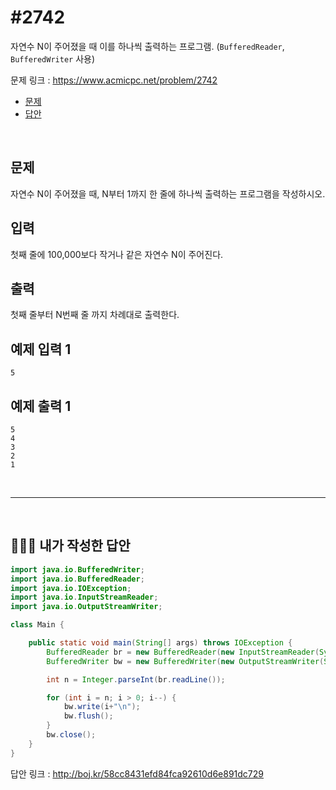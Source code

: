 # #2742

자연수 N이 주어졌을 때 이를 하나씩 출력하는 프로그램. (`BufferedReader`, `BufferedWriter` 사용)

문제 링크 : https://www.acmicpc.net/problem/2742

- [문제](#quiz)
- [답안](#answer)

<br>

## <a name="quiz"></a>문제

자연수 N이 주어졌을 때, N부터 1까지 한 줄에 하나씩 출력하는 프로그램을 작성하시오.

## 입력

첫째 줄에 100,000보다 작거나 같은 자연수 N이 주어진다.

## 출력

첫째 줄부터 N번째 줄 까지 차례대로 출력한다.

## 예제 입력 1

```
5
```

## 예제 출력 1

```
5
4
3
2
1
```

<br>

------

<br>

## <a name="answer"></a>🙆🏻‍♂️ 내가 작성한 답안

```java
import java.io.BufferedWriter;
import java.io.BufferedReader;
import java.io.IOException;
import java.io.InputStreamReader;
import java.io.OutputStreamWriter;

class Main {

    public static void main(String[] args) throws IOException {
        BufferedReader br = new BufferedReader(new InputStreamReader(System.in));
        BufferedWriter bw = new BufferedWriter(new OutputStreamWriter(System.out));

        int n = Integer.parseInt(br.readLine());

        for (int i = n; i > 0; i--) {
            bw.write(i+"\n");
            bw.flush();
        }
        bw.close();
    }
}
```

답안 링크 : http://boj.kr/58cc8431efd84fca92610d6e891dc729

<br>

<br>